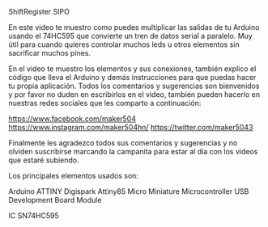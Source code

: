 ShiftRegister SIPO

En este video te muestro como puedes multiplicar las salidas de tu Arduino usando el 74HC595 que convierte un tren de datos serial a paralelo. Muy útil para cuando quieres controlar muchos leds u otros elementos sin sacrificar muchos pines.

En el video te muestro los elementos y sus conexiones, también explico el código que lleva el Arduino y demás instrucciones para que puedas hacer tu propia aplicación.
Todos los comentarios y sugerencias son bienvenidos y por favor no duden en escribirlos en el video, también pueden hacerlo en nuestras redes sociales que les comparto a continuación:

https://www.facebook.com/maker504
https://www.instagram.com/maker504hn/
https://twitter.com/maker5043

Finalmente les agradezco todos sus comentarios y sugerencias y no olviden suscribirse marcando la campanita para estar al día con los videos que estaré subiendo.

Los principales elementos usados son:

Arduino ATTINY Digispark Attiny85 Micro Miniature Microcontroller USB Development Board Module

IC SN74HC595
